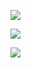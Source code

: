 
![](http://github-profile-summary-cards.vercel.app/api/cards/profile-details?username=JPChoyon&theme=2077)

![](http://github-profile-summary-cards.vercel.app/api/cards/repos-per-language?username=JPChoyon&theme=2077)

![](http://github-profile-summary-cards.vercel.app/api/cards/productive-time?username=JPChoyon&theme=2077&utcOffset=6)
